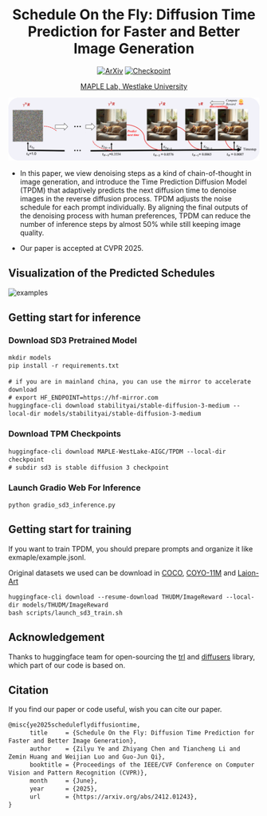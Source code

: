 <div align="center">

<h1>Schedule On the Fly: Diffusion Time Prediction for Faster and Better Image Generation</h1>

<p align="center">
<a href="https://arxiv.org/abs/2412.01243"><img src="https://img.shields.io/badge/arXiv-2412.01243-b31b1b.svg" alt="ArXiv"></a>
<a href="https://huggingface.co/MAPLE-WestLake-AIGC/TPDM"><img src="https://img.shields.io/badge/Checkpoint-Huggingface-yellow" alt="Checkpoint"></a>
</p>

[MAPLE Lab, Westlake University](https://maple.lab.westlake.edu.cn/)

</div>

![denosing process](./assets/denosing.png)

- In this paper, we view denoising steps as a kind of chain-of-thought in image generation, and introduce the Time Prediction Diffusion Model (TPDM) that adaptively predicts the next diffusion time to denoise images in the reverse diffusion process.
TPDM adjusts the noise schedule for each prompt individually. By aligning the final outputs of the denoising process with human preferences, TPDM can reduce the number of inference steps by almost 50% while still keeping image quality.

- Our paper is accepted at CVPR 2025.


## Visualization of the Predicted Schedules
![examples](./assets/examples.png)

## Getting start for inference
### Download SD3 Pretrained Model

```shell
mkdir models
pip install -r requirements.txt

# if you are in mainland china, you can use the mirror to accelerate download
# export HF_ENDPOINT=https://hf-mirror.com
huggingface-cli download stabilityai/stable-diffusion-3-medium --local-dir models/stabilityai/stable-diffusion-3-medium
```

### Download TPM Checkpoints

```shell
huggingface-cli download MAPLE-WestLake-AIGC/TPDM --local-dir checkpoint
# subdir sd3 is stable diffusion 3 checkpoint
```

### Launch Gradio Web For Inference

```shell
python gradio_sd3_inference.py
```

## Getting start for training

If you want to train TPDM, you should prepare prompts and organize it like exmaple/example.jsonl.

Original datasets we used can be download in [COCO](https://cocodataset.org/#home), [COYO-11M](https://huggingface.co/datasets/CaptionEmporium/coyo-hd-11m-llavanext) and [Laion-Art](https://huggingface.co/datasets/laion/laion-art)

```shell
huggingface-cli download --resume-download THUDM/ImageReward --local-dir models/THUDM/ImageReward
bash scripts/launch_sd3_train.sh
```

## Acknowledgement
Thanks to huggingface team for open-sourcing the [trl](https://github.com/huggingface/trl) and [diffusers](https://github.com/huggingface/diffusers) library, which part of our code is based on.

## Citation
If you find our paper or code useful, wish you can cite our paper.
```
@misc{ye2025scheduleflydiffusiontime,
      title     = {Schedule On the Fly: Diffusion Time Prediction for Faster and Better Image Generation}, 
      author    = {Zilyu Ye and Zhiyang Chen and Tiancheng Li and Zemin Huang and Weijian Luo and Guo-Jun Qi},
      booktitle = {Proceedings of the IEEE/CVF Conference on Computer Vision and Pattern Recognition (CVPR)},
      month     = {June},
      year      = {2025},
      url       = {https://arxiv.org/abs/2412.01243}, 
}
```
